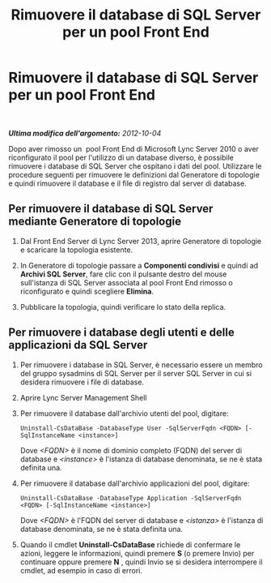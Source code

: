 ﻿---
title: Rimuovere il database di SQL Server per un pool Front End
TOCTitle: Rimuovere il database di SQL Server per un pool Front End
ms:assetid: 6bb932df-3ed7-49b6-ae17-61e4c6a5fe82
ms:mtpsurl: https://technet.microsoft.com/it-it/library/JJ688084(v=OCS.15)
ms:contentKeyID: 49887597
ms.date: 08/24/2015
mtps_version: v=OCS.15
ms.translationtype: HT
---

# Rimuovere il database di SQL Server per un pool Front End

 

_**Ultima modifica dell'argomento:** 2012-10-04_

Dopo aver rimosso un  pool Front End di Microsoft Lync Server 2010 o aver riconfigurato il pool per l'utilizzo di un database diverso, è possibile rimuovere i database di SQL Server che ospitano i dati del pool. Utilizzare le procedure seguenti per rimuovere le definizioni dal Generatore di topologie e quindi rimuovere il database e il file di registro dal server di database.

## Per rimuovere il database di SQL Server mediante Generatore di topologie

1.  Dal Front End Server di Lync Server 2013, aprire Generatore di topologie e scaricare la topologia esistente.

2.  In Generatore di topologie passare a **Componenti condivisi** e quindi ad **Archivi SQL Server**, fare clic con il pulsante destro del mouse sull'istanza di SQL Server associata al pool Front End rimosso o riconfigurato e quindi scegliere **Elimina**.

3.  Pubblicare la topologia, quindi verificare lo stato della replica.

## Per rimuovere i database degli utenti e delle applicazioni da SQL Server

1.  Per rimuovere i database in SQL Server, è necessario essere un membro del gruppo sysadmins di SQL Server per il server SQL Server in cui si desidera rimuovere i file di database.

2.  Aprire Lync Server Management Shell

3.  Per rimuovere il database dall'archivio utenti del pool, digitare:
    
        Uninstall-CsDataBase -DatabaseType User -SqlServerFqdn <FQDN> [-SqlInstanceName <instance>]
    
    Dove *\<FQDN\>* è il nome di dominio completo (FQDN) del server di database e *\<instance\>* è l'istanza di database denominata, se ne è stata definita una.

4.  Per rimuovere il database dall'archivio applicazioni del pool, digitare:
    
        Uninstall-CsDataBase -DatabaseType Application -SqlServerFqdn <FQDN> [-SqlInstanceName <instance>]
    
    Dove *\<FQDN\>* è l'FQDN del server di database e *\<istanza\>* è l'istanza di database denominata, se ne è stata definita una.

5.  Quando il cmdlet **Uninstall-CsDataBase** richiede di confermare le azioni, leggere le informazioni, quindi premere **S** (o premere Invio) per continuare oppure premere **N** , quindi Invio se si desidera interrompere il cmdlet, ad esempio in caso di errori.

